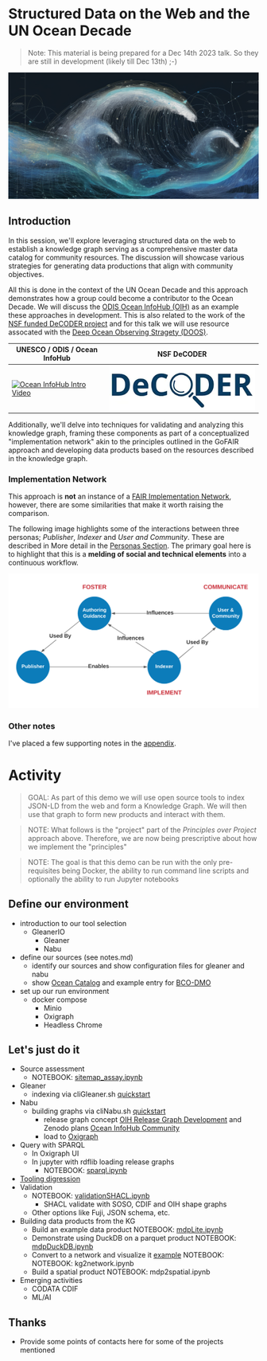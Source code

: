 # Structured Data on the Web and the UN Ocean Decade

> Note:  This material is being prepared for a Dec 14th 2023 talk. So
> they are still in development (likely till Dec 13th) ;-)

![ocean1.png](..%2F..%2Fdocs%2Fimages%2Focean1v2crop.png)

## Introduction

In this session, we'll explore leveraging structured data on the web to establish a knowledge graph serving as a
comprehensive master data catalog for community resources. The discussion will showcase various strategies for
generating data productions that align with community objectives.

All this is done in the context of the UN Ocean Decade and this approach
demonstrates how a group could become a contributor to the Ocean Decade.
We will discuss the [ODIS Ocean InfoHub (OIH)](https://oceaninfohub.org/project-overview/)
as an example these approaches in development. This is also related to the
work of the [NSF funded DeCODER project](https://www.earthcube.org/decoder) and for this talk we will use
resource assocated with the
[Deep Ocean Observing Stragety (DOOS)](https://www.deepoceanobserving.org/).

| UNESCO / ODIS / Ocean InfoHub                                                                                             | NSF DeCODER                                                               |
|---------------------------------------------------------------------------------------------------------------------------|---------------------------------------------------------------------------|
| [![Ocean InfoHub Intro Video](https://img.youtube.com/vi/KrxeZrPg0u8/0.jpg)](https://www.youtube.com/watch?v=KrxeZrPg0u8) | [![DeCoder](./assets/decoderLogo.png)](https://www.earthcube.org/decoder) |

Additionally, we'll delve into techniques for validating and analyzing this knowledge graph, framing these components as
part of a conceptualized "implementation network" akin to the principles outlined in the GoFAIR approach and developing
data products based on the resources described in the knowledge graph.

### Implementation Network

This approach is __not__ an instance of
a [FAIR Implementation Network](https://www.go-fair.org/implementation-networks/),
however, there are some similarities that make it worth raising the comparison.

The following image highlights some of the interactions between three personas; _Publisher_, _Indexer_ and _User and
Community_.
These are described in More detail in the [Personas Section](../../personas/README.md).  The primary goal here is to highlight that this is a __melding of social and technical elements__ into a continuous workflow. 

<img src="../../docs/images/relations.png" width="800">



### Other notes

I've placed a few supporting notes in the [appendix](./appendix.md).

# Activity

> GOAL: As part of this demo we will use open source tools to index JSON-LD from the web and 
> form a Knowledge Graph.  We will then use that graph to form new products and interact with them.

> NOTE:  What follows is the "project" part of the _Principles over Project_ approach above. Therefore, 
> we are now being prescriptive about how we implement the "principles"

> NOTE: The goal is that this demo can be run with the only pre-requisites
> being Docker, the ability to run command line scripts and optionally the ability to run
> Jupyter notebooks

## Define our environment

* introduction to our tool selection 
  * GleanerIO
      - Gleaner
      - Nabu
* define our sources (see notes.md)
    - identify our sources and show configuration files for gleaner and nabu
    - show [Ocean Catalog](https://catalogue.odis.org/) and example entry for [BCO-DMO](https://catalogue.odis.org/view/3287)
* set up our run environment
    - docker compose 
      - Minio
      - Oxigraph
      - Headless Chrome

## Let's just do it

* Source assessment 
    * NOTEBOOK: [sitemap_assay.ipynb](../commons/sitemap_assay.ipynb)
* Gleaner
    * indexing via cliGleaner.sh [quickstart](../../docs/quickstart.md)
* Nabu
    * building graphs via cliNabu.sh   [quickstart](../../docs/quickstart.md)
      * release graph concept [OIH Release Graph Development](https://github.com/iodepo/odis-arch/tree/master/graphOps/releaseGraphs) and Zenodo plans  [Ocean InfoHub Community](https://zenodo.org/communities/oceaninfohub)
      * load to [Oxigraph](https://github.com/oxigraph/oxigraph)
* Query with SPARQL
    * In Oxigraph UI
    * In jupyter with rdflib loading release graphs
        * NOTEBOOK: [sparql.ipynb](../commons/sparql.ipynb)
* [Tooling digression](../../docs/tooling.md) 
* Validation
    * NOTEBOOK: [validationSHACL.ipynb](../commons/validationSHACL.ipynb)
        * SHACL validate with SOSO, CDIF and OIH shape graphs
    * Other options like Fuji, JSON schema, etc.
* Building data products from the KG
    * Build an example data product NOTEBOOK: [mdpLite.ipynb](../commons/mdpLite.ipynb)
    * Demonstrate using DuckDB on a parquet product NOTEBOOK: [mdpDuckDB.ipynb](../commons/mdpDuckDB.ipynb)
    * Convert to a network and visualize it [example](https://github.com/iodepo/odis-arch/tree/schema-dev-df/graphOps/graphVisualization) NOTEBOOK: NOTEBOOK: kg2network.ipynb
    * Build a spatial product NOTEBOOK: mdp2spatial.ipynb
* Emerging activities
    * CODATA CDIF
    * ML/AI 

## Thanks


* Provide some points of contacts here for some of the projects mentioned
